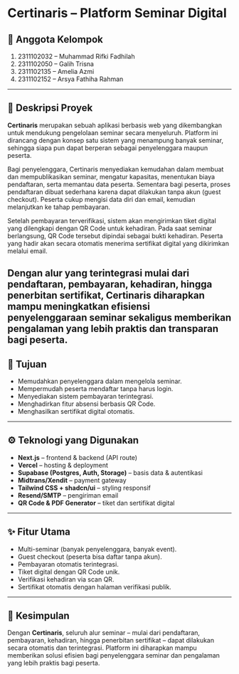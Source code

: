 # Certinaris – Platform Seminar Digital  

## 👥 Anggota Kelompok  
1. 2311102032 – Muhammad Rifki Fadhilah  
2. 2311102050 – Galih Trisna  
3. 2311102135 – Amelia Azmi  
4. 2311102152 – Arsya Fathiha Rahman  

---

## 📌 Deskripsi Proyek  
**Certinaris**  merupakan sebuah aplikasi berbasis web yang dikembangkan untuk mendukung pengelolaan seminar secara menyeluruh. Platform ini dirancang dengan konsep satu sistem yang menampung banyak seminar, sehingga siapa pun dapat berperan sebagai penyelenggara maupun peserta.  

Bagi penyelenggara, Certinaris menyediakan kemudahan dalam membuat dan mempublikasikan seminar, mengatur kapasitas, menentukan biaya pendaftaran, serta memantau data peserta. Sementara bagi peserta, proses pendaftaran dibuat sederhana karena dapat dilakukan tanpa akun (guest checkout). Peserta cukup mengisi data diri dan email, kemudian melanjutkan ke tahap pembayaran.

Setelah pembayaran terverifikasi, sistem akan mengirimkan tiket digital yang dilengkapi dengan QR Code untuk kehadiran. Pada saat seminar berlangsung, QR Code tersebut dipindai sebagai bukti kehadiran. Peserta yang hadir akan secara otomatis menerima sertifikat digital yang dikirimkan melalui email.

Dengan alur yang terintegrasi mulai dari pendaftaran, pembayaran, kehadiran, hingga penerbitan sertifikat, Certinaris diharapkan mampu meningkatkan efisiensi penyelenggaraan seminar sekaligus memberikan pengalaman yang lebih praktis dan transparan bagi peserta.
---

## 🎯 Tujuan  
- Memudahkan penyelenggara dalam mengelola seminar.  
- Mempermudah peserta mendaftar tanpa harus login.  
- Menyediakan sistem pembayaran terintegrasi.  
- Menghadirkan fitur absensi berbasis QR Code.  
- Menghasilkan sertifikat digital otomatis.  

---

## ⚙️ Teknologi yang Digunakan  
- **Next.js** – frontend & backend (API route)  
- **Vercel** – hosting & deployment  
- **Supabase (Postgres, Auth, Storage)** – basis data & autentikasi  
- **Midtrans/Xendit** – payment gateway  
- **Tailwind CSS + shadcn/ui** – styling responsif  
- **Resend/SMTP** – pengiriman email  
- **QR Code & PDF Generator** – tiket dan sertifikat digital  

---

## ✨ Fitur Utama  
- Multi-seminar (banyak penyelenggara, banyak event).  
- Guest checkout (peserta bisa daftar tanpa akun).  
- Pembayaran otomatis terintegrasi.  
- Tiket digital dengan QR Code unik.  
- Verifikasi kehadiran via scan QR.  
- Sertifikat otomatis dengan halaman verifikasi publik.  

---

## 📖 Kesimpulan  
Dengan **Certinaris**, seluruh alur seminar – mulai dari pendaftaran, pembayaran, kehadiran, hingga penerbitan sertifikat – dapat dilakukan secara otomatis dan terintegrasi. Platform ini diharapkan mampu memberikan solusi efisien bagi penyelenggara seminar dan pengalaman yang lebih praktis bagi peserta.
